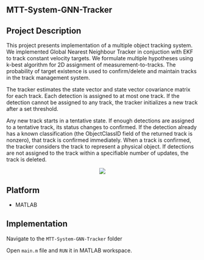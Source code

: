 ## MTT-System-GNN-Tracker


## Project Description
This project presents implementation of a multiple object tracking system. We implemented Global Nearest Neighbour Tracker in conjuction with EKF to track constant velocity targets. We formulate multiple hypotheses using k-best algorithm for 2D assignment of measurement-to-tracks. The probability of target existence is used to confirm/delete and maintain tracks in the track management system. 

The tracker estimates the state vector and state vector covariance matrix for each track. Each detection is assigned to at most one track. If the detection cannot be assigned to any track, the tracker initializes a new track after a set threshold.

Any new track starts in a tentative state. If enough detections are assigned to a tentative track, its status changes to confirmed. If the detection already has a known classification (the ObjectClassID field of the returned track is nonzero), that track is confirmed immediately. When a track is confirmed, the tracker considers the track to represent a physical object. If detections are not assigned to the track within a specifiable number of updates, the track is deleted.

<p align="center">
  <img src="/media/tracker.gif" />
</p>

## Platform
* MATLAB

## Implementation
 
Navigate to the ```MTT-System-GNN-Tracker``` folder

Open ```main.m``` file and ```RUN``` it in MATLAB workspace.
